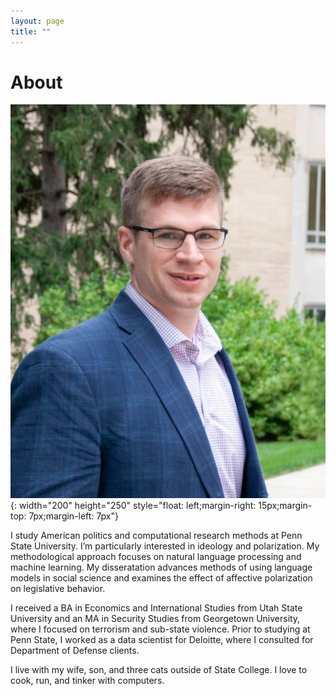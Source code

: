 ```yaml
---
layout: page
title: ""
---
```

# About

![img](https://raw.githubusercontent.com/mlburnham/mlburnham.github.io/master/assets/images/headshot.jpg){: width="200" height="250" style="float: left;margin-right: 15px;margin-top: 7px;margin-left: 7px"}

I study American politics and computational research methods at Penn State University. I’m particularly interested in ideology and polarization. My methodological approach focuses on natural language processing and machine learning. My disseratation advances methods of using language models in social science and examines the effect of affective polarization on legislative behavior. 

I received a BA in Economics and International Studies from Utah State University and an MA in Security Studies from Georgetown University, where I focused on terrorism and sub-state violence. Prior to studying at Penn State, I worked as a data scientist for Deloitte, where I consulted for Department of Defense clients.

I live with my wife, son, and three cats outside of State College. I love to cook, run, and tinker with computers. 